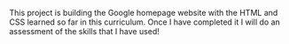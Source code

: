 This project is building the Google homepage website with the HTML and CSS learned so far in this curriculum. Once I have completed it I will do an assessment of the skills that I have used!